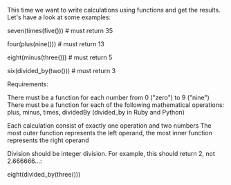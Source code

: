 This time we want to write calculations using functions and get the results. Let's have a look at some examples:

seven(times(five())) # must return 35

four(plus(nine())) # must return 13

eight(minus(three())) # must return 5

six(divided_by(two())) # must return 3


Requirements:

There must be a function for each number from 0 ("zero") to 9 ("nine")
There must be a function for each of the following mathematical operations: plus, minus, times, dividedBy (divided_by in Ruby and Python)

Each calculation consist of exactly one operation and two numbers
The most outer function represents the left operand, the most inner function represents the right operand

Division should be integer division. For example, this should return 2, not 2.666666...:

eight(divided_by(three()))